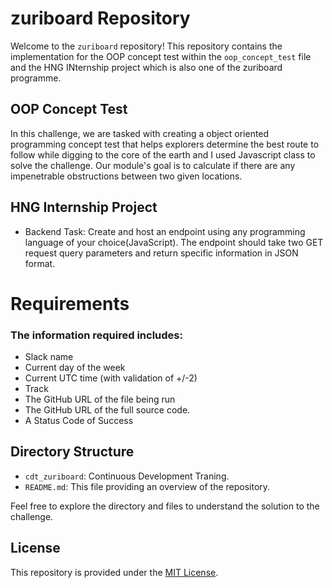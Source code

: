 # zuriboard Repository

Welcome to the `zuriboard` repository! This repository contains the implementation for the OOP concept test within the `oop_concept_test` file and the HNG INternship project which is also one of the zuriboard programme.

## OOP Concept Test

In this challenge, we are tasked with creating a object oriented programming concept test that helps explorers determine the best route to follow while digging to the core of the earth and I used Javascript class to solve the challenge. Our module's goal is to calculate if there are any impenetrable obstructions between two given locations.

## HNG Internship Project
- Backend Task: Create and host an endpoint using any programming language of your choice(JavaScript).
The endpoint should take two GET request query parameters and return specific information in JSON format.

# Requirements
### The information required includes:
- Slack name
- Current day of the week
- Current UTC time (with validation of +/-2)
- Track
- The GitHub URL of the file being run
- The GitHub URL of the full source code.
- A  Status Code of Success

## Directory Structure

- `cdt_zuriboard`: Continuous Development Traning.
- `README.md`: This file providing an overview of the repository.

Feel free to explore the directory and files to understand the solution to the challenge.


## License

This repository is provided under the [MIT License](LICENSE).
